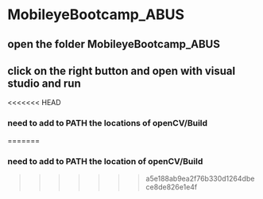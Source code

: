 
# MobileyeBootcamp_ABUS


## open the folder MobileyeBootcamp_ABUS 
## click on the right button and open with visual studio and run
<<<<<<< HEAD
### need to add to PATH the locations of openCV/Build
=======
### need to add to PATH the location of openCV/Build
>>>>>>> a5e188ab9ea2f76b330d1264dbece8de826e1e4f

